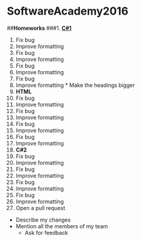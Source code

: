 # SoftwareAcademy2016
##**Homeworks**
###1. **[C#1](https://github.com/KaloyanIT/SoftwareAcademy2016/tree/master/Homeworks/C%231)**
  1. Fix bug
  2. Improve formatting
  3. Fix bug
  4. Improve formatting
  5. Fix bug
  6. Improve formatting
  7. Fix bug
  8. Improve formatting
    * Make the headings bigger
2. **HTML**
  1. Fix bug
  2. Improve formatting
  3. Fix bug
  4. Improve formatting
  5. Fix bug
  6. Improve formatting
  7. Fix bug
  8. Improve formatting
3. **C#2**
  1. Fix bug
  2. Improve formatting
  3. Fix bug
  4. Improve formatting
  5. Fix bug
  6. Improve formatting
  7. Fix bug
  8. Improve formatting
4. Open a pull request
  * Describe my changes
  * Mention all the members of my team
    * Ask for feedback
